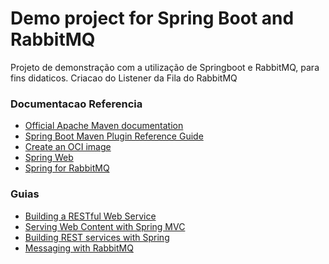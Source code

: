 # Demo project for Spring Boot and RabbitMQ
Projeto de demonstração com a utilização de Springboot e RabbitMQ, para fins didaticos.
Criacao do Listener da Fila do RabbitMQ

### Documentacao Referencia

* [Official Apache Maven documentation](https://maven.apache.org/guides/index.html)
* [Spring Boot Maven Plugin Reference Guide](https://docs.spring.io/spring-boot/docs/2.7.5/maven-plugin/reference/html/)
* [Create an OCI image](https://docs.spring.io/spring-boot/docs/2.7.5/maven-plugin/reference/html/#build-image)
* [Spring Web](https://docs.spring.io/spring-boot/docs/2.7.5/reference/htmlsingle/#web)
* [Spring for RabbitMQ](https://docs.spring.io/spring-boot/docs/2.7.5/reference/htmlsingle/#messaging.amqp)

### Guias

* [Building a RESTful Web Service](https://spring.io/guides/gs/rest-service/)
* [Serving Web Content with Spring MVC](https://spring.io/guides/gs/serving-web-content/)
* [Building REST services with Spring](https://spring.io/guides/tutorials/rest/)
* [Messaging with RabbitMQ](https://spring.io/guides/gs/messaging-rabbitmq/)


